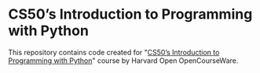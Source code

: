 # CS50’s Introduction to Programming with Python

This repository contains code created for "[CS50’s Introduction to Programming with Python](https://cs50.harvard.edu/python/2022/)" course by Harvard Open OpenCourseWare. 



